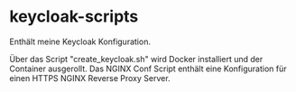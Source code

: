 # keycloak-scripts

Enthält meine Keycloak Konfiguration.

Über das Script "create_keycloak.sh" wird Docker installiert und der Container ausgerollt.
Das NGINX Conf Script enthält eine Konfiguration für einen HTTPS NGINX Reverse Proxy Server.

